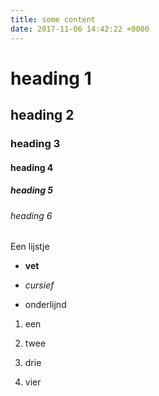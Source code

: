 ```yaml
---
title: some content
date: 2017-11-06 14:42:22 +0000
---
```

# heading 1

## heading 2

### heading 3

#### heading 4

##### heading 5

###### heading 6

Een lijstje

* **vet**

* _cursief_

* onderlijnd

1. een

2. twee

3. drie

4. vier